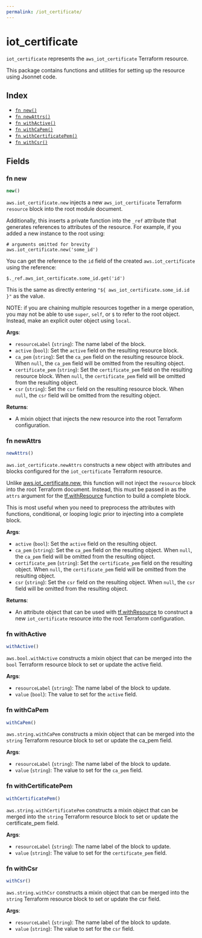 ```yaml
---
permalink: /iot_certificate/
---
```


# iot_certificate

`iot_certificate` represents the `aws_iot_certificate` Terraform resource.



This package contains functions and utilities for setting up the resource using Jsonnet code.


## Index

* [`fn new()`](#fn-new)
* [`fn newAttrs()`](#fn-newattrs)
* [`fn withActive()`](#fn-withactive)
* [`fn withCaPem()`](#fn-withcapem)
* [`fn withCertificatePem()`](#fn-withcertificatepem)
* [`fn withCsr()`](#fn-withcsr)

## Fields

### fn new

```ts
new()
```


`aws.iot_certificate.new` injects a new `aws_iot_certificate` Terraform `resource`
block into the root module document.

Additionally, this inserts a private function into the `_ref` attribute that generates references to attributes of the
resource. For example, if you added a new instance to the root using:

    # arguments omitted for brevity
    aws.iot_certificate.new('some_id')

You can get the reference to the `id` field of the created `aws.iot_certificate` using the reference:

    $._ref.aws_iot_certificate.some_id.get('id')

This is the same as directly entering `"${ aws_iot_certificate.some_id.id }"` as the value.

NOTE: if you are chaining multiple resources together in a merge operation, you may not be able to use `super`, `self`,
or `$` to refer to the root object. Instead, make an explicit outer object using `local`.

**Args**:
  - `resourceLabel` (`string`): The name label of the block.
  - `active` (`bool`): Set the `active` field on the resulting resource block.
  - `ca_pem` (`string`): Set the `ca_pem` field on the resulting resource block. When `null`, the `ca_pem` field will be omitted from the resulting object.
  - `certificate_pem` (`string`): Set the `certificate_pem` field on the resulting resource block. When `null`, the `certificate_pem` field will be omitted from the resulting object.
  - `csr` (`string`): Set the `csr` field on the resulting resource block. When `null`, the `csr` field will be omitted from the resulting object.

**Returns**:
- A mixin object that injects the new resource into the root Terraform configuration.


### fn newAttrs

```ts
newAttrs()
```


`aws.iot_certificate.newAttrs` constructs a new object with attributes and blocks configured for the `iot_certificate`
Terraform resource.

Unlike [aws.iot_certificate.new](#fn-new), this function will not inject the `resource`
block into the root Terraform document. Instead, this must be passed in as the `attrs` argument for the
[tf.withResource](https://github.com/tf-libsonnet/core/tree/main/docs#fn-withresource) function to build a complete block.

This is most useful when you need to preprocess the attributes with functions, conditional, or looping logic prior to
injecting into a complete block.

**Args**:
  - `active` (`bool`): Set the `active` field on the resulting object.
  - `ca_pem` (`string`): Set the `ca_pem` field on the resulting object. When `null`, the `ca_pem` field will be omitted from the resulting object.
  - `certificate_pem` (`string`): Set the `certificate_pem` field on the resulting object. When `null`, the `certificate_pem` field will be omitted from the resulting object.
  - `csr` (`string`): Set the `csr` field on the resulting object. When `null`, the `csr` field will be omitted from the resulting object.

**Returns**:
  - An attribute object that can be used with [tf.withResource](https://github.com/tf-libsonnet/core/tree/main/docs#fn-withresource) to construct a new `iot_certificate` resource into the root Terraform configuration.


### fn withActive

```ts
withActive()
```

`aws.bool.withActive` constructs a mixin object that can be merged into the `bool`
Terraform resource block to set or update the active field.



**Args**:
  - `resourceLabel` (`string`): The name label of the block to update.
  - `value` (`bool`): The value to set for the `active` field.


### fn withCaPem

```ts
withCaPem()
```

`aws.string.withCaPem` constructs a mixin object that can be merged into the `string`
Terraform resource block to set or update the ca_pem field.



**Args**:
  - `resourceLabel` (`string`): The name label of the block to update.
  - `value` (`string`): The value to set for the `ca_pem` field.


### fn withCertificatePem

```ts
withCertificatePem()
```

`aws.string.withCertificatePem` constructs a mixin object that can be merged into the `string`
Terraform resource block to set or update the certificate_pem field.



**Args**:
  - `resourceLabel` (`string`): The name label of the block to update.
  - `value` (`string`): The value to set for the `certificate_pem` field.


### fn withCsr

```ts
withCsr()
```

`aws.string.withCsr` constructs a mixin object that can be merged into the `string`
Terraform resource block to set or update the csr field.



**Args**:
  - `resourceLabel` (`string`): The name label of the block to update.
  - `value` (`string`): The value to set for the `csr` field.
